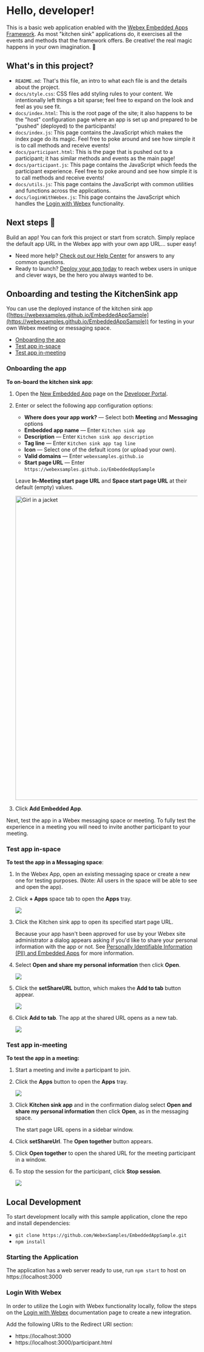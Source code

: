 # Hello, developer!

This is a basic web application enabled with the [Webex Embedded Apps Framework](https://developer.webex.com/docs/embedded-apps).  As most "kitchen sink" applications do, it exercises all the events and methods that the framework offers. Be creative! the real magic happens in your own imagination. 🦄

## What's in this project?

- `README.md`: That's this file, an intro to what each file is and the details about the project.
- `docs/style.css`: CSS files add styling rules to your content. We intentionally left things a bit sparse; feel free to expand on the look and feel as you see fit.
- `docs/index.html`: This is the root page of the site; it also happens to be the "host" configuration page where an app is set up and prepared to be "pushed" (deployed) to the participants!
- `docs/index.js`: This page contains the JavaScript which makes the index page do its magic. Feel free to poke around and see how simple it is to call methods and receive events!
- `docs/participant.html`: This is the page that is pushed out to a participant; it has similar methods and events as the main page!
- `docs/participant.js`: This page contains the JavaScript which feeds the participant experience. Feel free to poke around and see how simple it is to call methods and receive events!
- `docs/utils.js`: This page contains the JavaScript with common utilities and functions across the applications.
- `docs/loginWithWebex.js`: This page contains the JavaScript which handles the [Login with Webex](https://developer.webex.com/docs/login-with-webex) functionality.


## Next steps 🚀

Build an app! You can fork this project or start from scratch. Simply replace the default app URL in the Webex app with your own app URL... super easy!

- Need more help? [Check out our Help Center](https://support.webex.com/) for answers to any common questions.
- Ready to launch? [Deploy your app today](https://apphub.webex.com) to reach webex users in unique and clever ways, be the hero you always wanted to be.

## Onboarding and testing the KitchenSink app

You can use the deployed instance of the kitchen sink app ([https://webexsamples.github.io/EmbeddedAppSample](https://webexsamples.github.io/EmbeddedAppSample)) for testing in your own Webex meeting or messaging space.

* [Onboarding the app](#onboarding-the-app)
* [Test app in-space](#test-app-in-space)
* [Test app in-meeting](#test-app-in-meeting)

### Onboarding the app

**To on-board the kitchen sink app**:

1. Open the [New Embedded App](https://developer.webex.com/my-apps/new/embedded-app) page on the [Developer Portal](https://developer.webex.com/).
2. Enter or select the following app configuration options:

    * **Where does your app work?** &mdash; Select both **Meeting** and **Messaging** options
    * **Embedded app name** &mdash; Enter `Kitchen sink app`
    * **Description** &mdash; Enter `Kitchen sink app description`
    * **Tag line** &mdash; Enter `Kitchen sink app tag line`
    * **Icon** &mdash; Select one of the default icons (or upload your own).
    * **Valid domains** &mdash; Enter `webexsamples.github.io`
    * **Start page URL** &mdash; Enter `https://webexsamples.github.io/EmbeddedAppSample`

    Leave **In-Meeting start page URL** and **Space start page URL** at their default (empty) values.

    <a href="https://raw.githubusercontent.com/tstatler/EmbeddedAppSample/onboarding-steps/images/new_embedded-app-2.png"><img src="images/new_embedded-app-2.png" alt="Girl in a jacket" height="800"></a>

3. Click **Add Embedded App**.

Next, test the app in a Webex messaging space or meeting. To fully test the experience in a meeting you will need to invite another participant to your meeting.

### Test app in-space

**To test the app in a Messaging space**:

1. In the Webex App, open an existing messaging space or create a new one for testing purposes. (Note: All users in the space will be able to see and open the app).

2. Click **+ Apps** space tab to open the **Apps** tray.

    ![](images/app-tray-space.png)

3. Click the Kitchen sink app to open its specified start page URL.

    Because your app hasn't been approved for use by your Webex site administrator a dialog appears asking if you'd like to share your personal information with the app or not. See [Personally Identifiable Information (PII) and Embedded Apps](https://developer.webex.com/docs/api/guides/embedded-apps-guide#personally-identifiable-information-pii-and-embedded-apps) for more information.

4. Select **Open and share my personal information** then click **Open**.

    ![](images/pii-dialog.png)

5. Click the **setShareURL** button, which makes the **Add to tab** button appear.

    ![](images/add-to-tab.png)

6. Click **Add to tab**. The app at the shared URL opens as a new tab.

    ![](images/space-tab-added.png)

### Test app in-meeting

**To test the app in a meeting:**

1. Start a meeting and invite a participant to join.
2. Click the **Apps** button to open the **Apps** tray.

    ![](images/ea-meetings-static-hero.png)

3. Click **Kitchen sink app** and in the confirmation dialog select **Open and share my personal information** then click **Open**, as in the messaging space.

    The start page URL opens in a sidebar window.

4. Click **setShareUrl**. The **Open together** button appears.

5. Click **Open together** to open the shared URL for the meeting participant in a window.

6. To stop the session for the participant, click **Stop session**.

    ![](images/stop-session.png)

## Local Development

To start development locally with this sample application, clone the repo and install dependencies: 

- `git clone https://github.com/WebexSamples/EmbeddedAppSample.git`
- `npm install`

### Starting the Application

The application has a web server ready to use, run `npm start` to host on https://localhost:3000

### Login With Webex

In order to utilize the Login with Webex functionality locally, follow the steps on the [Login with Webex](https://developer.webex.com/docs/login-with-webex) documentation page to create a new integration.

Add the following URIs to the Redirect URI section:
- https://localhost:3000
- https://localhost:3000/participant.html
